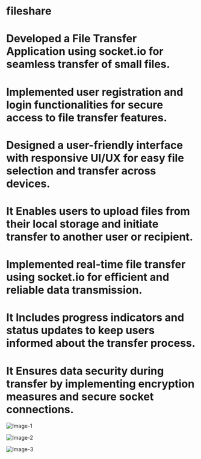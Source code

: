 # fileshare

# Developed a File Transfer Application using socket.io for seamless transfer of small files. 
# Implemented user registration and login functionalities for secure access to file transfer features. 
# Designed a user-friendly interface with responsive UI/UX for easy file selection and transfer across devices. 
# It Enables users to upload files from their local storage and initiate transfer to another user or recipient. 
# Implemented real-time file transfer using socket.io for efficient and reliable data transmission. 
# It Includes progress indicators and status updates to keep users informed about the transfer process. 
# It Ensures data security during transfer by implementing encryption measures and secure socket connections.

![Image-1](https://github.com/ShaksRA/fileshare/assets/144421923/687899c3-dba3-440b-9da5-a487e364d0d9)


![Image-2](https://github.com/ShaksRA/fileshare/assets/144421923/4fcf357b-3fd5-4f62-85a2-c11510e2df34)


![Image-3](https://github.com/ShaksRA/fileshare/assets/144421923/e4bb260b-6357-4886-b5fc-e01d4a2b04ab)
